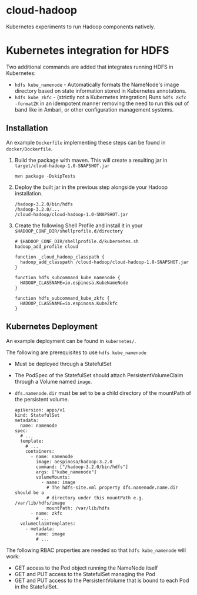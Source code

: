 # cloud-hadoop

Kubernetes experiments to run Hadoop components natively.

# Kubernetes integration for HDFS

Two additional commands are added that integrates running HDFS in Kubernetes:

* `hdfs kube_namenode` - Automatically formats the NameNode's image directory
  based on state information stored in Kubernetes annotations.
* `hdfs kube_zkfc` - (strictly not a Kubernetes integration) Runs `hdfs zkfc
  -formatZK` in an idempotent manner removing the need to run this out of band
  like in Ambari, or other configuration management systems.

## Installation

An example `Dockerfile` implementing these steps can be found in
`docker/Dockerfile`.

1.  Build the package with maven.  This will create a resulting jar in
    `target/cloud-hadoop-1.0-SNAPSHOT.jar`
    
        mvn package -DskipTests

2.  Deploy the built jar in the previous step alongside your Hadoop
    installation.
        
        /hadoop-3.2.0/bin/hdfs
        /hadoop-3.2.0/...
        /cloud-hadoop/cloud-hadoop-1.0-SNAPSHOT.jar

3.  Create the following Shell Profile and install it in your
    `$HADOOP_CONF_DIR/shellprofile.d/directory`

        # $HADOOP_CONF_DIR/shellprofile.d/kubernetes.sh
        hadoop_add_profile cloud

        function _cloud_hadoop_classpath {
          hadoop_add_classpath /cloud-hadoop/cloud-hadoop-1.0-SNAPSHOT.jar
        }

        function hdfs_subcommand_kube_namenode {
          HADOOP_CLASSNAME=io.espinosa.KubeNameNode
        }

        function hdfs_subcommand_kube_zkfc {
          HADOOP_CLASSNAME=io.espinosa.KubeZkfc
        }

## Kubernetes Deployment

An example deployment can be found in `kubernetes/`.

The following are prerequisites to use `hdfs kube_namenode`

* Must be deployed through a StatefulSet
* The PodSpec of the StatefulSet should attach PersistentVolumeClaim through a
  Volume named `image`.
* `dfs.namenode.dir` must be set to be a child directory of the mountPath of the
  persistent volume.

      apiVersion: apps/v1
      kind: StatefulSet
      metadata:
        name: namenode
      spec:
        # ...
        template:
          # ...
          containers:
            - name: namenode
              image: aespinosa/hadoop:3.2.0
              command: ["/hadoop-3.2.0/bin/hdfs"]
              args: ["kube_namenode"]
              volumeMounts:
                - name: image
                  # The hdfs-site.xml property dfs.namenode.name.dir should be a
                  # directory under this mountPath e.g. /var/lib/hdfs/image
                  mountPath: /var/lib/hdfs
            - name: zkfc
              # ...
        volumeClaimTemplates:
          - metadata:
              name: image
              # ...

The following RBAC properties are needed so that `hdfs kube_namenode` will work:

* GET access to the Pod object running the NameNode itself
* GET and PUT access to the StatefulSet managing the Pod
* GET and PUT access to the PersistentVolume that is bound to each Pod in the
  StatefulSet.
